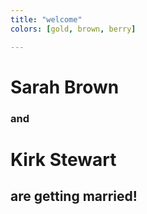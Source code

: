 ```yaml
---
title: "welcome"
colors: [gold, brown, berry]

---
```


# Sarah Brown
### and
# Kirk Stewart
## are getting married!
